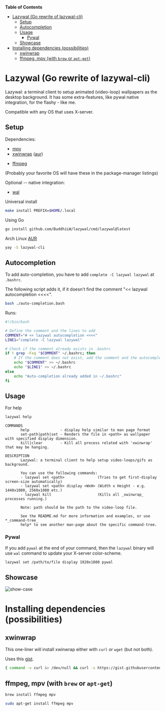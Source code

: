 <!-- markdown-toc start - Don't edit this section. Run M-x markdown-toc-refresh-toc -->
**Table of Contents**

- [Lazywal (Go rewrite of lazywal-cli)](#lazywal-go-rewrite-of-lazywal-cli)
    - [Setup](#setup)
    - [Autocompletion](#autocompletion)
    - [Usage](#usage)
        - [Pywal](#pywal)
    - [Showcase](#showcase)
- [Installing dependencies (possibilities)](#installing-dependencies-possibilities)
    - [xwinwrap](#xwinwrap)
    - [ffmpeg, mpv (with `brew` or `apt-get`)](#ffmpeg-mpv-with-brew-or-apt-get)

<!-- markdown-toc end -->

# Lazywal (Go rewrite of lazywal-cli)

Lazywal: a terminal client to setup animated (video-loop) wallpapers as the desktop background. It has some extra-features, like pywal native integration, for the flashy - like me.

Compatible with any OS that uses X-server.

<!-- This is a minimalistic animated wallpaper manager for Linux and probably BSD. Was created for me to see if I could do it and to learn how to create AUR packages. -->
## Setup

Dependencies:
* [mpv](https://github.com/mpv-player/mpv)
* [xwinwrap](https://github.com/ujjwal96/xwinwrap) ([aur](https://aur.archlinux.org/packages/xwinwrap-git/))
- [ffmpeg](https://ffmpeg.org/download.html)

(Probably your favorite OS will have these in the package-manager listings)

Optional -- native integration:
* [wal](https://github.com/dylanaraps/pywal/wiki/Installation)

Universal install
```bash
make install PREFIX=$HOME/.local
```

Using Go
```bash
go install github.com/BuddhiLW/lazywal/cmd/lazywal@latest 
```

Arch Linux [AUR](https://aur.archlinux.org/packages/lazywal-cli/)
```bash
yay -S lazywal-cli
```

## Autocompletion

To add auto-completion, you have to add `complete -C lazywal lazywal` at `.bashrc`.

The following script adds it, if it doesn't find the comment "<< lazywal autocompletion <<<<".

```bash
bash ./auto-completion.bash
```

Runs:
```bash
#!/bin/bash

# Define the comment and the lines to add
COMMENT="# << lazywal autocompletion <<<<"
LINE1="complete -C lazywal lazywal"

# Check if the comment already exists in .bashrc
if ! grep -Fxq "$COMMENT" ~/.bashrc; then
    # If the comment does not exist, add the comment and the autocompletion line
    echo "$COMMENT" >> ~/.bashrc
    echo "$LINE1" >> ~/.bashrc
else
    echo "Auto-completion already added in ~/.bashrc"
fi
```

## Usage

For help
```bash
lazywal help
```

``` text
COMMANDS
       help              - display help similar to man page format
       set-path|path|set - Renders the file in <path> as wallpaper with specified display dimension.
       kill|clear        - Kill all process related with 'xwinwrap' that may be hanging.

DESCRIPTION
       Lazywal: a terminal client to help setup video-loops/gifs as background.

       You can use the following commands: 
       - lazywal set <path>               (Tries to get first-display screen-size automatically) 
       - lazywal set <path> display <WxH> (Width x Height - e.g. 1440x1080, 2560x1080 etc.) 
       - lazywal kill                     (Kills all _xwinwrap_ processes running.)

       Note: path should be the path to the video-loop file.

       See the README.md for more information and examples, or use *_command-tree_
       help* to see another man-page about the specific command-tree.
```

### Pywal

If you add `pywal` at the end of your command, then the `lazywal` binary will use `wal` command to update your X-server color-scheme.

``` bash
lazywal set /path/to/file display 1920x1080 pywal
```

## Showcase

![show-case](./output.gif)

# Installing dependencies (possibilities)
## xwinwrap

This one-liner will install xwinwrap either with `curl` or `wget` (but not both).

Uses this [gist](https://gist.github.com/BuddhiLW/5f43e75c81a56106d04cea6bbce0a238).

```bash
{ command -v curl &> /dev/null && curl -s https://gist.githubusercontent.com/BuddhiLW/5f43e75c81a56106d04cea6bbce0a238/raw/1aedf2fedbbe89d2d00e56560a950a8af4bca111/xwinwrap | bash; } || { command -v wget &> /dev/null && wget -qO- https://gist.githubusercontent.com/BuddhiLW/5f43e75c81a56106d04cea6bbce0a238/raw/1aedf2fedbbe89d2d00e56560a950a8af4bca111/xwinwrap | bash; }
```

## ffmpeg, mpv (with `brew` or `apt-get`)

```bash
brew install ffmpeg mpv
```

```bash
sudo apt-get install ffmpeg mpv
```


